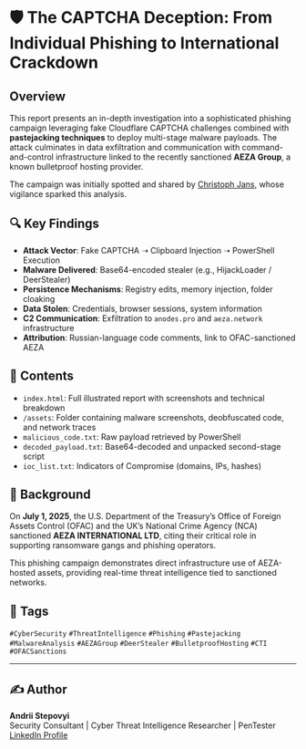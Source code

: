 # 🛡️ The CAPTCHA Deception: From Individual Phishing to International Crackdown

## Overview

This report presents an in-depth investigation into a sophisticated phishing campaign leveraging fake Cloudflare CAPTCHA challenges combined with **pastejacking techniques** to deploy multi-stage malware payloads. The attack culminates in data exfiltration and communication with command-and-control infrastructure linked to the recently sanctioned **AEZA Group**, a known bulletproof hosting provider.

The campaign was initially spotted and shared by [Christoph Jans](https://www.linkedin.com/in/christoph-jans/), whose vigilance sparked this analysis.

## 🔍 Key Findings

- **Attack Vector**: Fake CAPTCHA ➝ Clipboard Injection ➝ PowerShell Execution
- **Malware Delivered**: Base64-encoded stealer (e.g., HijackLoader / DeerStealer)
- **Persistence Mechanisms**: Registry edits, memory injection, folder cloaking
- **Data Stolen**: Credentials, browser sessions, system information
- **C2 Communication**: Exfiltration to `anodes.pro` and `aeza.network` infrastructure
- **Attribution**: Russian-language code comments, link to OFAC-sanctioned AEZA

## 📎 Contents

- `index.html`: Full illustrated report with screenshots and technical breakdown
- `/assets`: Folder containing malware screenshots, deobfuscated code, and network traces
- `malicious_code.txt`: Raw payload retrieved by PowerShell
- `decoded_payload.txt`: Base64-decoded and unpacked second-stage script
- `ioc_list.txt`: Indicators of Compromise (domains, IPs, hashes)

## 📢 Background

On **July 1, 2025**, the U.S. Department of the Treasury’s Office of Foreign Assets Control (OFAC) and the UK’s National Crime Agency (NCA) sanctioned **AEZA INTERNATIONAL LTD**, citing their critical role in supporting ransomware gangs and phishing operators.

This phishing campaign demonstrates direct infrastructure use of AEZA-hosted assets, providing real-time threat intelligence tied to sanctioned networks.

## 🔖 Tags

`#CyberSecurity` `#ThreatIntelligence` `#Phishing` `#Pastejacking` `#MalwareAnalysis` `#AEZAGroup` `#DeerStealer` `#BulletproofHosting` `#CTI` `#OFACSanctions`

---

## ✍️ Author

**Andrii Stepovyi**  
Security Consultant | Cyber Threat Intelligence Researcher | PenTester  
[LinkedIn Profile](https://www.linkedin.com/in/andrii-stepovyi/)  
